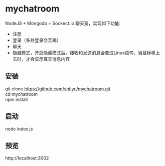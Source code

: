 # mychatroom
NodeJS + Mongodb + Sockect.io 聊天室，实现如下功能:<br>
* 注册
* 登录（多处登录会互踢）
* 聊天
* 隐藏模式，开启隐藏模式后，接收和发送消息会变成Linux语句，当鼠标移上去时，才会显示真实消息内容
## 安装
git clone https://github.com/shtiyu/mychatroom.git<br>
cd mychatroom<br>
npm install<br>
## 启动
node index.js<br>
## 预览
http://localhost:3002

